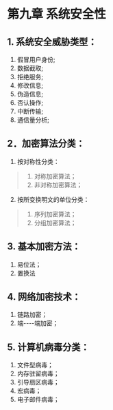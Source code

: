 # 第九章 系统安全性
## 1. 系统安全威胁类型：
1. 假冒用户身份<msaquerading>;
2. 数据截取<Data Interception>;
3. 拒绝服务<Denial of server>;
4. 修改信息<Modification>;
5. 伪造信息<Fabrication>;
6. 否认操作<Repudiation>;
7. 中断传输<Interruption>;
8. 通信量分析<Traffic Analysis>;

## 2．加密算法分类：
1. 按对称性分类：
> 1. 对称加密算法；
> 2. 非对称加密算法；
2. 按所变换明文的单位分类：
> 1. 序列加密算法；
> 2. 分组加密算法；

## 3. 基本加密方法：
1. 易位法；
2. 置换法

## 4. 网络加密技术：
1. 链路加密；
2. 端----端加密；

## 5. 计算机病毒分类：
1. 文件型病毒；
2. 内存驻留病毒；
3. 引导扇区病毒；
4. 宏病毒；
5. 电子邮件病毒；